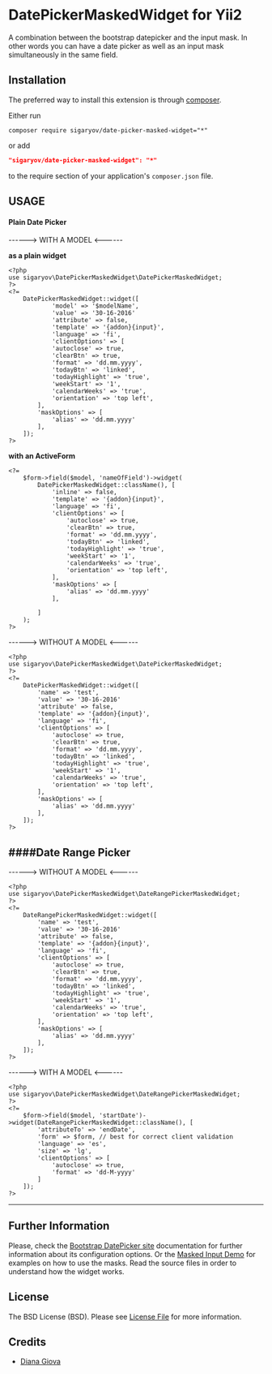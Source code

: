 DatePickerMaskedWidget for Yii2
========================================================================

A combination between the bootstrap datepicker and the input mask.
In other words you can have a date picker as well as an input mask simultaneously in the same field.


Installation
------------

The preferred way to install this extension is through [composer](http://getcomposer.org/download/).

Either run

```
composer require sigaryov/date-picker-masked-widget="*"
```
or add

```json
"sigaryov/date-picker-masked-widget": "*"
```

to the require section of your application's `composer.json` file.


USAGE
-----


#### Plain Date Picker

------> WITH A MODEL <------

**as a plain widget**
```
<?php
use sigaryov\DatePickerMaskedWidget\DatePickerMaskedWidget;
?>
<?=
    DatePickerMaskedWidget::widget([
            'model' => '$modelName',
            'value' => '30-16-2016'
            'attribute' => false,
            'template' => '{addon}{input}',
            'language' => 'fi',
            'clientOptions' => [
            'autoclose' => true,
            'clearBtn' => true,
            'format' => 'dd.mm.yyyy',
            'todayBtn' => 'linked',
            'todayHighlight' => 'true',
            'weekStart' => '1',
            'calendarWeeks' => 'true',
            'orientation' => 'top left',
        ],
        'maskOptions' => [
            'alias' => 'dd.mm.yyyy'
        ],
    ]);
?>
```
**with an ActiveForm**
```
<?=
    $form->field($model, 'nameOfField')->widget(
        DatePickerMaskedWidget::className(), [
            'inline' => false,
            'template' => '{addon}{input}',
            'language' => 'fi',
            'clientOptions' => [
                'autoclose' => true,
                'clearBtn' => true,
                'format' => 'dd.mm.yyyy',
                'todayBtn' => 'linked',
                'todayHighlight' => 'true',
                'weekStart' => '1',
                'calendarWeeks' => 'true',
                'orientation' => 'top left',
            ],
            'maskOptions' => [
                'alias' => 'dd.mm.yyyy'
            ],

        ]
    );
?>
```
------> WITHOUT A MODEL <------
```
<?php
use sigaryov\DatePickerMaskedWidget\DatePickerMaskedWidget;
?>
<?=
    DatePickerMaskedWidget::widget([
        'name' => 'test',
        'value' => '30-16-2016'
        'attribute' => false,
        'template' => '{addon}{input}',
        'language' => 'fi',
        'clientOptions' => [
            'autoclose' => true,
            'clearBtn' => true,
            'format' => 'dd.mm.yyyy',
            'todayBtn' => 'linked',
            'todayHighlight' => 'true',
            'weekStart' => '1',
            'calendarWeeks' => 'true',
            'orientation' => 'top left',
        ],
        'maskOptions' => [
            'alias' => 'dd.mm.yyyy'
        ],
    ]);
?>
```
####Date Range Picker
-----------------

------> WITHOUT A MODEL <------
```
<?php
use sigaryov\DatePickerMaskedWidget\DateRangePickerMaskedWidget;
?>
<?=
    DateRangePickerMaskedWidget::widget([
        'name' => 'test',
        'value' => '30-16-2016'
        'attribute' => false,
        'template' => '{addon}{input}',
        'language' => 'fi',
        'clientOptions' => [
            'autoclose' => true,
            'clearBtn' => true,
            'format' => 'dd.mm.yyyy',
            'todayBtn' => 'linked',
            'todayHighlight' => 'true',
            'weekStart' => '1',
            'calendarWeeks' => 'true',
            'orientation' => 'top left',
        ],
        'maskOptions' => [
            'alias' => 'dd.mm.yyyy'
        ],
    ]);
?>
```
------> WITH A MODEL <------
```
<?php
use sigaryov\DatePickerMaskedWidget\DateRangePickerMaskedWidget;
?>
<?=
    $form->field($model, 'startDate')->widget(DateRangePickerMaskedWidget::className(), [
        'attributeTo' => 'endDate',
        'form' => $form, // best for correct client validation
        'language' => 'es',
        'size' => 'lg',
        'clientOptions' => [
            'autoclose' => true,
            'format' => 'dd-M-yyyy'
        ]
    ]);
?>
```
--------------------------------------------------------------------------------

Further Information
-------------------
Please, check the [Bootstrap DatePicker site](http://bootstrap-datepicker.readthedocs.org/en/release/) documentation for further information about its configuration options.
Or the [Masked Input Demo](http://demos.krajee.com/masked-input) for examples on how to use the masks.
Read the source files in order to understand how the widget works.

License
-------

The BSD License (BSD). Please see [License File](LICENSE.md) for more information.

Credits
-------

- [Diana Giova](https://github.com/dianakaal)

